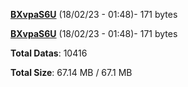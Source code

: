[**BXvpaS6U**](/data/BXvpaS6U.txt) (18/02/23 - 01:48)- 171 bytes

[**BXvpaS6U**](/data/BXvpaS6U.txt) (18/02/23 - 01:48)- 171 bytes

**Total Datas**: 10416

**Total Size**: 67.14 MB / 67.1 MB